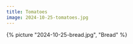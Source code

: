 ```yaml
---
title: Tomatoes
image: 2024-10-25-tomatoes.jpg
---
```


{% picture "2024-10-25-bread.jpg", "Bread" %}
